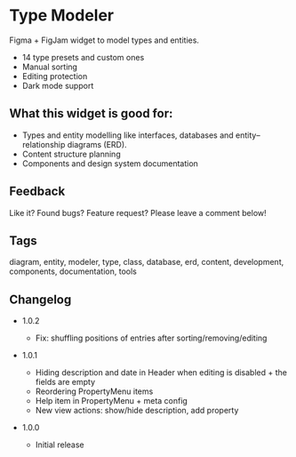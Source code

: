 # Type Modeler

Figma + FigJam widget to model types and entities.

- 14 type presets and custom ones
- Manual sorting
- Editing protection
- Dark mode support

## What this widget is good for: 

- Types and entity modelling like interfaces, databases and entity–relationship diagrams (ERD).
- Content structure planning
- Components and design system documentation

## Feedback

Like it? Found bugs? Feature request? Please leave a comment below!

## Tags

diagram, entity, modeler, type, class, database, erd, content, development, components, documentation, tools

## Changelog

- 1.0.2
    - Fix: shuffling positions of entries after sorting/removing/editing

- 1.0.1
    - Hiding description and date in Header when editing is disabled + the fields are empty 
    - Reordering PropertyMenu items
    - Help item in PropertyMenu + meta config
    - New view actions: show/hide description, add property

- 1.0.0 
    - Initial release